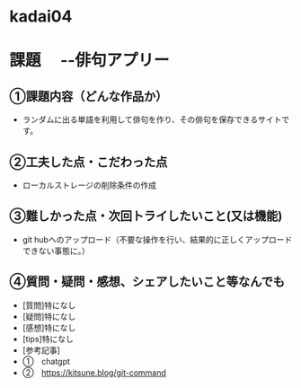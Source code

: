 # kadai04
# 課題　 --俳句アプリー

## ①課題内容（どんな作品か）
- ランダムに出る単語を利用して俳句を作り、その俳句を保存できるサイトです。

## ②工夫した点・こだわった点
- ローカルストレージの削除条件の作成

## ③難しかった点・次回トライしたいこと(又は機能)
- git hubへのアップロード（不要な操作を行い、結果的に正しくアップロードできない事態に。）

## ④質問・疑問・感想、シェアしたいこと等なんでも
- [質問]特になし
- [疑問]特になし
- [感想]特になし
- [tips]特になし
- [参考記事]
- ①　chatgpt
- ②　https://kitsune.blog/git-command
